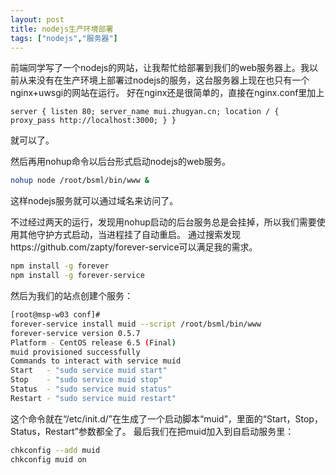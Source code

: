```yaml
---
layout: post
title: nodejs生产环境部署
tags: ["nodejs","服务器"]
---
```

  前端同学写了一个nodejs的网站，让我帮忙给部署到我们的web服务器上。我以前从来没有在生产环境上部署过nodejs的服务，这台服务器上现在也只有一个nginx+uwsgi的网站在运行。
好在nginx还是很简单的，直接在nginx.conf里加上
```nginx
server { listen 80; server_name mui.zhugyan.cn; location / { proxy_pass http://localhost:3000; } }
```
就可以了。

然后再用nohup命令以后台形式启动nodejs的web服务。
```bash
nohup node /root/bsml/bin/www &
```
这样nodejs服务就可以通过域名来访问了。

不过经过两天的运行，发现用nohup启动的后台服务总是会挂掉，所以我们需要使用其他守护方式启动，当进程挂了自动重启。
通过搜索发现https://github.com/zapty/forever-service可以满足我的需求。

```bash
npm install -g forever
npm install -g forever-service
```
然后为我们的站点创建个服务：

```bash
[root@msp-w03 conf]# 
forever-service install muid --script /root/bsml/bin/www
forever-service version 0.5.7
Platform - CentOS release 6.5 (Final)
muid provisioned successfully
Commands to interact with service muid
Start   - "sudo service muid start"
Stop    - "sudo service muid stop"
Status  - "sudo service muid status"
Restart - "sudo service muid restart"
```
这个命令就在“/etc/init.d/”在生成了一个启动脚本“muid”，里面的“Start，Stop，Status，Restart”参数都全了。
最后我们在把muid加入到自启动服务里：

```bash
chkconfig --add muid
chkconfig muid on
```

